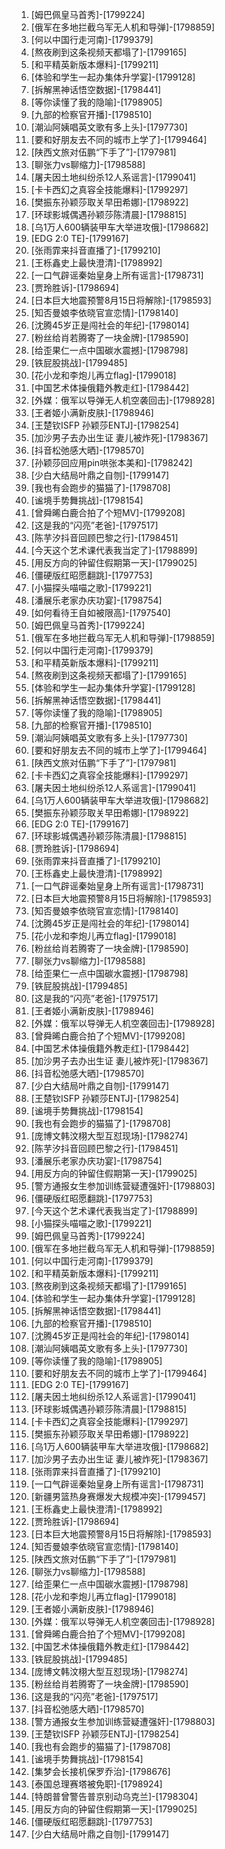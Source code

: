 
1. [姆巴佩皇马首秀]-[1799224]
1. [俄军在多地拦截乌军无人机和导弹]-[1798859]
1. [何以中国行走河南]-[1799379]
1. [熬夜刷到这条视频天都塌了]-[1799165]
1. [和平精英新版本爆料]-[1799211]
1. [体验和学生一起办集体升学宴]-[1799128]
1. [拆解黑神话悟空数据]-[1798441]
1. [等你读懂了我的隐喻]-[1798905]
1. [九部的检察官开播]-[1798510]
1. [潮汕阿姨唱英文歌有多上头]-[1797730]
1. [要和好朋友去不同的城市上学了]-[1799464]
1. [陕西文旅对伍鹏“下手了”]-[1797981]
1. [聊张力vs聊缩力]-[1798588]
1. [屠夫因土地纠纷杀12人系谣言]-[1799041]
1. [卡卡西幻之真容全技能爆料]-[1799297]
1. [樊振东孙颖莎取关早田希娜]-[1798922]
1. [环球影城偶遇孙颖莎陈清晨]-[1798815]
1. [乌1万人600辆装甲车大举进攻俄]-[1798682]
1. [EDG 2:0 TE]-[1799167]
1. [张雨霏来抖音直播了]-[1799210]
1. [王栎鑫史上最快澄清]-[1798992]
1. [一口气辟谣秦始皇身上所有谣言]-[1798731]
1. [贾玲胜诉]-[1798694]
1. [日本巨大地震预警8月15日将解除]-[1798593]
1. [知否曼娘李依晓官宣恋情]-[1798140]
1. [沈腾45岁正是闯社会的年纪]-[1798014]
1. [粉丝给肖若腾寄了一块金牌]-[1798590]
1. [给歪果仁一点中国碳水震撼]-[1798798]
1. [铁屁股挑战]-[1799485]
1. [花小龙和李炮儿再立flag]-[1799018]
1. [中国艺术体操俄籍外教走红]-[1798442]
1. [外媒：俄军以导弹无人机空袭回击]-[1798928]
1. [王者姬小满新皮肤]-[1798946]
1. [王楚钦ISFP 孙颖莎ENTJ]-[1798254]
1. [加沙男子去办出生证 妻儿被炸死]-[1798367]
1. [抖音松弛感大晒]-[1798570]
1. [孙颖莎回应用pin哄张本美和]-[1798242]
1. [少白大结局叶鼎之自刎]-[1799147]
1. [我也有会跑步的猫猫了]-[1798708]
1. [谧境手势舞挑战]-[1798154]
1. [曾舜晞白鹿合拍了个短MV]-[1799208]
1. [这是我的“闪亮”老爸]-[1797517]
1. [陈芋汐抖音回顾巴黎之行]-[1798451]
1. [今天这个艺术课代表我当定了]-[1798899]
1. [用反方向的钟留住假期第一天]-[1799025]
1. [僵硬版红昭愿翻跳]-[1797753]
1. [小猫探头喵喵之歌]-[1799221]
1. [潘展乐老家办庆功宴]-[1798754]
1. [如何看待王自如被限高]-[1797540]
1. [姆巴佩皇马首秀]-[1799224]
1. [俄军在多地拦截乌军无人机和导弹]-[1798859]
1. [何以中国行走河南]-[1799379]
1. [和平精英新版本爆料]-[1799211]
1. [熬夜刷到这条视频天都塌了]-[1799165]
1. [体验和学生一起办集体升学宴]-[1799128]
1. [拆解黑神话悟空数据]-[1798441]
1. [等你读懂了我的隐喻]-[1798905]
1. [九部的检察官开播]-[1798510]
1. [潮汕阿姨唱英文歌有多上头]-[1797730]
1. [要和好朋友去不同的城市上学了]-[1799464]
1. [陕西文旅对伍鹏“下手了”]-[1797981]
1. [卡卡西幻之真容全技能爆料]-[1799297]
1. [屠夫因土地纠纷杀12人系谣言]-[1799041]
1. [乌1万人600辆装甲车大举进攻俄]-[1798682]
1. [樊振东孙颖莎取关早田希娜]-[1798922]
1. [EDG 2:0 TE]-[1799167]
1. [环球影城偶遇孙颖莎陈清晨]-[1798815]
1. [贾玲胜诉]-[1798694]
1. [张雨霏来抖音直播了]-[1799210]
1. [王栎鑫史上最快澄清]-[1798992]
1. [一口气辟谣秦始皇身上所有谣言]-[1798731]
1. [日本巨大地震预警8月15日将解除]-[1798593]
1. [知否曼娘李依晓官宣恋情]-[1798140]
1. [沈腾45岁正是闯社会的年纪]-[1798014]
1. [花小龙和李炮儿再立flag]-[1799018]
1. [粉丝给肖若腾寄了一块金牌]-[1798590]
1. [聊张力vs聊缩力]-[1798588]
1. [给歪果仁一点中国碳水震撼]-[1798798]
1. [铁屁股挑战]-[1799485]
1. [这是我的“闪亮”老爸]-[1797517]
1. [王者姬小满新皮肤]-[1798946]
1. [外媒：俄军以导弹无人机空袭回击]-[1798928]
1. [曾舜晞白鹿合拍了个短MV]-[1799208]
1. [中国艺术体操俄籍外教走红]-[1798442]
1. [加沙男子去办出生证 妻儿被炸死]-[1798367]
1. [抖音松弛感大晒]-[1798570]
1. [少白大结局叶鼎之自刎]-[1799147]
1. [王楚钦ISFP 孙颖莎ENTJ]-[1798254]
1. [谧境手势舞挑战]-[1798154]
1. [我也有会跑步的猫猫了]-[1798708]
1. [庞博文韩汶栩大型互怼现场]-[1798274]
1. [陈芋汐抖音回顾巴黎之行]-[1798451]
1. [潘展乐老家办庆功宴]-[1798754]
1. [用反方向的钟留住假期第一天]-[1799025]
1. [警方通报女生参加训练营疑遭强奸]-[1798803]
1. [僵硬版红昭愿翻跳]-[1797753]
1. [今天这个艺术课代表我当定了]-[1798899]
1. [小猫探头喵喵之歌]-[1799221]
1. [姆巴佩皇马首秀]-[1799224]
1. [俄军在多地拦截乌军无人机和导弹]-[1798859]
1. [何以中国行走河南]-[1799379]
1. [和平精英新版本爆料]-[1799211]
1. [熬夜刷到这条视频天都塌了]-[1799165]
1. [体验和学生一起办集体升学宴]-[1799128]
1. [拆解黑神话悟空数据]-[1798441]
1. [九部的检察官开播]-[1798510]
1. [沈腾45岁正是闯社会的年纪]-[1798014]
1. [潮汕阿姨唱英文歌有多上头]-[1797730]
1. [等你读懂了我的隐喻]-[1798905]
1. [要和好朋友去不同的城市上学了]-[1799464]
1. [EDG 2:0 TE]-[1799167]
1. [屠夫因土地纠纷杀12人系谣言]-[1799041]
1. [环球影城偶遇孙颖莎陈清晨]-[1798815]
1. [卡卡西幻之真容全技能爆料]-[1799297]
1. [樊振东孙颖莎取关早田希娜]-[1798922]
1. [乌1万人600辆装甲车大举进攻俄]-[1798682]
1. [加沙男子去办出生证 妻儿被炸死]-[1798367]
1. [张雨霏来抖音直播了]-[1799210]
1. [一口气辟谣秦始皇身上所有谣言]-[1798731]
1. [新疆男篮热身赛爆发大规模冲突]-[1799457]
1. [王栎鑫史上最快澄清]-[1798992]
1. [贾玲胜诉]-[1798694]
1. [日本巨大地震预警8月15日将解除]-[1798593]
1. [知否曼娘李依晓官宣恋情]-[1798140]
1. [陕西文旅对伍鹏“下手了”]-[1797981]
1. [聊张力vs聊缩力]-[1798588]
1. [给歪果仁一点中国碳水震撼]-[1798798]
1. [花小龙和李炮儿再立flag]-[1799018]
1. [王者姬小满新皮肤]-[1798946]
1. [外媒：俄军以导弹无人机空袭回击]-[1798928]
1. [曾舜晞白鹿合拍了个短MV]-[1799208]
1. [中国艺术体操俄籍外教走红]-[1798442]
1. [铁屁股挑战]-[1799485]
1. [庞博文韩汶栩大型互怼现场]-[1798274]
1. [粉丝给肖若腾寄了一块金牌]-[1798590]
1. [这是我的“闪亮”老爸]-[1797517]
1. [抖音松弛感大晒]-[1798570]
1. [警方通报女生参加训练营疑遭强奸]-[1798803]
1. [王楚钦ISFP 孙颖莎ENTJ]-[1798254]
1. [我也有会跑步的猫猫了]-[1798708]
1. [谧境手势舞挑战]-[1798154]
1. [集梦会长接机保罗乔治]-[1798676]
1. [泰国总理赛塔被免职]-[1798924]
1. [特朗普曾警告普京别动乌克兰]-[1798304]
1. [用反方向的钟留住假期第一天]-[1799025]
1. [僵硬版红昭愿翻跳]-[1797753]
1. [少白大结局叶鼎之自刎]-[1799147]